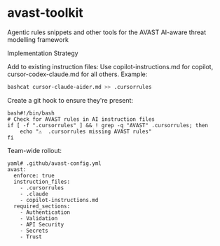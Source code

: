 # avast-toolkit
Agentic rules snippets and other tools for the AVAST AI-aware threat modelling framework

Implementation Strategy

Add to existing instruction files:
Use copilot-instructions.md for copilot, cursor-codex-claude.md for all others.
Example:
```bash
bashcat cursor-claude-aider.md >> .cursorrules
```
Create a git hook to ensure they're present:
```
bash#!/bin/bash
# Check for AVAST rules in AI instruction files
if [ -f ".cursorrules" ] && ! grep -q "AVAST" .cursorrules; then
    echo "⚠️  .cursorrules missing AVAST rules"
fi
```
Team-wide rollout:
```
yaml# .github/avast-config.yml
avast:
  enforce: true
  instruction_files:
    - .cursorrules
    - .claude
    - copilot-instructions.md
  required_sections:
    - Authentication
    - Validation
    - API Security
    - Secrets
    - Trust
```
